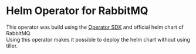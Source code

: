 # Helm Operator for RabbitMQ

This operator was build using the [Operator SDK](https://github.com/operator-framework/operator-sdk) and official helm chart of RabbitMQ.  
Using this operator makes it possible to deploy the helm chart without using tiller.
